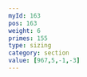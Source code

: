 ```yaml
---
myId: 163
pos: 163
weight: 6
primes: 155
type: sizing
category: section
value: [967,5,-1,-3]
---
```

